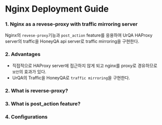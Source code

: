 # Nginx Deployment Guide
### 1. Nginx as a revese-proxy with traffic mirroring server
Nginx의 `revese-proxy`기능과 `post_action` feature를 응용하여 UrQA HAProxy server의 traffic을 HoneyQA api server로 traffic mirroring을 구현한다.
### 2. Advantages

* 직접적으로 HAProxy server에 접근하지 않게 되고 nginx를 proxy로 경유하므로 `보안`의 효과가 있다.
* UrQA의 Traffic을 HoneyQA로 `traffic mirroring`을 구현한다.

### 2. What is reverse-proxy?
### 3. What is post_action feature?
### 4. Configurations
